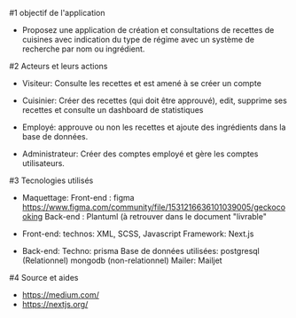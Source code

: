 #1 objectif de l'application

- Proposez une application de création et consultations de recettes de cuisines avec indication du type de régime avec un système de recherche par nom ou ingrédient.

#2 Acteurs et leurs actions

- Visiteur:
  Consulte les recettes et est amené à se créer un compte

- Cuisinier:
  Créer des recettes (qui doit être approuvé), edit, supprime ses recettes et consulte un dashboard de statistiques

- Employé:
  approuve ou non les recettes et ajoute des ingrédients dans la base de données.

- Administrateur:
  Créer des comptes employé et gère les comptes utilisateurs.

#3 Tecnologies utilisés

- Maquettage:
  Front-end : figma https://www.figma.com/community/file/1531216636101039005/geckocooking
  Back-end : Plantuml (à retrouver dans le document "livrable"

- Front-end:
  technos: XML, SCSS, Javascript
  Framework: Next.js

- Back-end:
  Techno: prisma
  Base de données utilisées: postgresql (Relationnel) mongodb (non-relationnel)
  Mailer: Mailjet

#4 Source et aides
- https://medium.com/
- https://nextjs.org/
